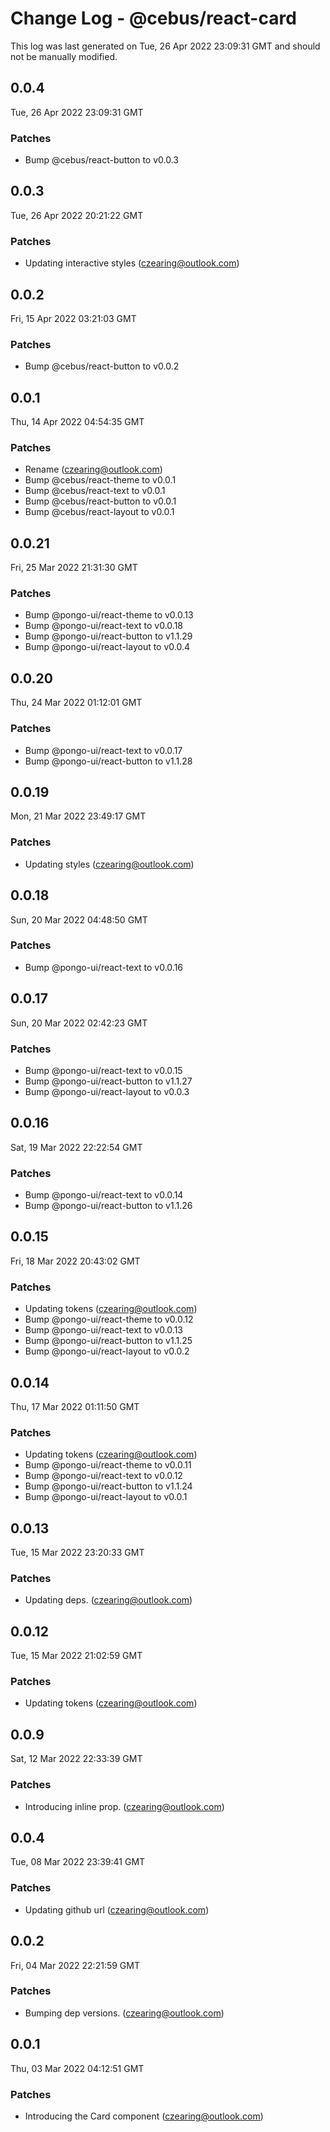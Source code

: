 # Change Log - @cebus/react-card

This log was last generated on Tue, 26 Apr 2022 23:09:31 GMT and should not be manually modified.

<!-- Start content -->

## 0.0.4

Tue, 26 Apr 2022 23:09:31 GMT

### Patches

- Bump @cebus/react-button to v0.0.3

## 0.0.3

Tue, 26 Apr 2022 20:21:22 GMT

### Patches

- Updating interactive styles (czearing@outlook.com)

## 0.0.2

Fri, 15 Apr 2022 03:21:03 GMT

### Patches

- Bump @cebus/react-button to v0.0.2

## 0.0.1

Thu, 14 Apr 2022 04:54:35 GMT

### Patches

- Rename (czearing@outlook.com)
- Bump @cebus/react-theme to v0.0.1
- Bump @cebus/react-text to v0.0.1
- Bump @cebus/react-button to v0.0.1
- Bump @cebus/react-layout to v0.0.1

## 0.0.21

Fri, 25 Mar 2022 21:31:30 GMT

### Patches

- Bump @pongo-ui/react-theme to v0.0.13
- Bump @pongo-ui/react-text to v0.0.18
- Bump @pongo-ui/react-button to v1.1.29
- Bump @pongo-ui/react-layout to v0.0.4

## 0.0.20

Thu, 24 Mar 2022 01:12:01 GMT

### Patches

- Bump @pongo-ui/react-text to v0.0.17
- Bump @pongo-ui/react-button to v1.1.28

## 0.0.19

Mon, 21 Mar 2022 23:49:17 GMT

### Patches

- Updating styles (czearing@outlook.com)

## 0.0.18

Sun, 20 Mar 2022 04:48:50 GMT

### Patches

- Bump @pongo-ui/react-text to v0.0.16

## 0.0.17

Sun, 20 Mar 2022 02:42:23 GMT

### Patches

- Bump @pongo-ui/react-text to v0.0.15
- Bump @pongo-ui/react-button to v1.1.27
- Bump @pongo-ui/react-layout to v0.0.3

## 0.0.16

Sat, 19 Mar 2022 22:22:54 GMT

### Patches

- Bump @pongo-ui/react-text to v0.0.14
- Bump @pongo-ui/react-button to v1.1.26

## 0.0.15

Fri, 18 Mar 2022 20:43:02 GMT

### Patches

- Updating tokens (czearing@outlook.com)
- Bump @pongo-ui/react-theme to v0.0.12
- Bump @pongo-ui/react-text to v0.0.13
- Bump @pongo-ui/react-button to v1.1.25
- Bump @pongo-ui/react-layout to v0.0.2

## 0.0.14

Thu, 17 Mar 2022 01:11:50 GMT

### Patches

- Updating tokens (czearing@outlook.com)
- Bump @pongo-ui/react-theme to v0.0.11
- Bump @pongo-ui/react-text to v0.0.12
- Bump @pongo-ui/react-button to v1.1.24
- Bump @pongo-ui/react-layout to v0.0.1

## 0.0.13

Tue, 15 Mar 2022 23:20:33 GMT

### Patches

- Updating deps. (czearing@outlook.com)

## 0.0.12

Tue, 15 Mar 2022 21:02:59 GMT

### Patches

- Updating tokens (czearing@outlook.com)

## 0.0.9

Sat, 12 Mar 2022 22:33:39 GMT

### Patches

- Introducing inline prop. (czearing@outlook.com)

## 0.0.4

Tue, 08 Mar 2022 23:39:41 GMT

### Patches

- Updating github url (czearing@outlook.com)

## 0.0.2

Fri, 04 Mar 2022 22:21:59 GMT

### Patches

- Bumping dep versions. (czearing@outlook.com)

## 0.0.1

Thu, 03 Mar 2022 04:12:51 GMT

### Patches

- Introducing the Card component (czearing@outlook.com)
